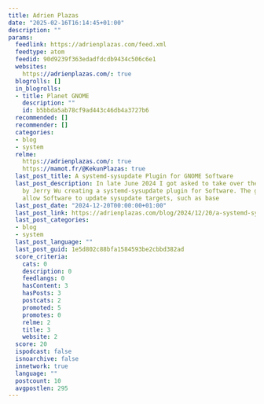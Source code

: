 ```yaml
---
title: Adrien Plazas
date: "2025-02-16T16:14:45+01:00"
description: ""
params:
  feedlink: https://adrienplazas.com/feed.xml
  feedtype: atom
  feedid: 90d9239f363edadfdcdb9434c506c6e1
  websites:
    https://adrienplazas.com/: true
  blogrolls: []
  in_blogrolls:
  - title: Planet GNOME
    description: ""
    id: b5bbda5ab78cf9ad443c46db4a3727b6
  recommended: []
  recommender: []
  categories:
  - blog
  - system
  relme:
    https://adrienplazas.com/: true
    https://mamot.fr/@KekunPlazas: true
  last_post_title: A systemd-sysupdate Plugin for GNOME Software
  last_post_description: In late June 2024 I got asked to take over the work started
    by Jerry Wu creating a systemd-sysupdate plugin for Software. The goal was to
    allow Software to update sysupdate targets, such as base
  last_post_date: "2024-12-20T00:00:00+01:00"
  last_post_link: https://adrienplazas.com/blog/2024/12/20/a-systemd-sysupdate-plugin-for-gnome-software.html
  last_post_categories:
  - blog
  - system
  last_post_language: ""
  last_post_guid: 1e5d802c88bfa1584593be2cbbd382ad
  score_criteria:
    cats: 0
    description: 0
    feedlangs: 0
    hasContent: 3
    hasPosts: 3
    postcats: 2
    promoted: 5
    promotes: 0
    relme: 2
    title: 3
    website: 2
  score: 20
  ispodcast: false
  isnoarchive: false
  innetwork: true
  language: ""
  postcount: 10
  avgpostlen: 295
---
```

